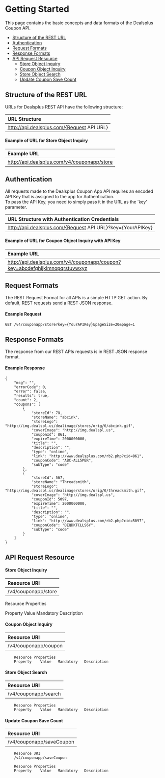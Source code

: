 # Getting Started    
This page contains the basic concepts and data formats of the Dealsplus Coupon API.    

* [Structure of the REST URL](#structure-of-the-rest-url)    
* [Authentication](#authentication)    
* [Request Formats](#request-format)    
* [Response Formats](#response-format)    
* [API Request Resource](#api-request-resource)    
	* [Store Object Inquiry](#store-object-inquiry)
	* [Coupon Object Inquiry](#coupon-object-inquiry)
	* [Store Object Search](#store-object-search)
	* [Update Coupon Save Count](#update-coupon-save-count)

## <a name="structure-of-the-rest-url">Structure of the REST URL</a>
URLs for Dealsplus REST API have the following structure:

|URL Structure                             |
|:-----------------------------------------|    
|http://api.dealsplus.com/{Request API URL}|


#### Example of URL for Store Object Inquiry
|Example URL|
|:----------|  
|http://api.dealsplus.com/v4/couponapp/store|

## <a name="authentication">Authentication</a>
All requests made to the Dealsplus Coupon App API requires an encoded API Key that is assigned to the app for Authentication.    
To pass the API Key, you need to simply pass it in the URL as the 'key' parameter.


|URL Structure with Authentication Credentials|   
|:-----------------------------------------|   
|http://api.dealsplus.com/{Request API URL}?key={YourAPIKey}|

#### Example of URL for Coupon Object Inquiry with API Key
|Example URL|
|:-----------------------------------------|      
|http://api.dealsplus.com/v4/couponapp/coupon?key=abcdefghijklmnopqrstuvwxyz|

## <a name="request-format">Request Formats</a>
The REST Request Format for all APIs is a simple HTTP GET action. By default, REST requests send a REST JSON response.     
    
#### Example Request    

```
GET /v4/couponapp/store?key={YourAPIKey}&pageSize=20&page=1
```
## <a name="response-format">Response Formats</a>
The response from our REST APIs requests is in REST JSON response format.      
    
#### Example Response    

```
{
    "msg": "",
    "errorCode": 0,
    "error": false,
    "results": true,
    "count": 2,
    "coupons": [
        {
            "storeId": 78,
            "storeName": "abcink",
            "storeLogo": "http://img.dealspl.us/dealimage/stores/orig/0/abcink.gif",
            "coverImage": "http://img.dealspl.us",
            "couponId": 861,
            "expireTime": 2000000000,
            "title": "",
            "description": "",
            "type": "online",
            "link": "http://www.dealsplus.com/rb2.php?cid=861",
            "couponCode": "ABC-ALL5PER",
            "subType": "code"
        },
        {
            "storeId": 567,
            "storeName": "Threadsmith",
            "storeLogo": "http://img.dealspl.us/dealimage/stores/orig/0/threadsmith.gif",
            "coverImage": "http://img.dealspl.us",
            "couponId": 5097,
            "expireTime": 2000000000,
            "title": "",
            "description": "",
            "type": "online",
            "link": "http://www.dealsplus.com/rb2.php?cid=5097",
            "couponCode": "DEQDKTCLLS6Y",
            "subType": "code"
        }
    ]
}
```
## <a name="api-request-resource">API Request Resource</a>

#### <a name="store-object-inquiry">Store Object Inquiry</a>    

|Resource URI                 |
|:----------------------------| 
|/v4/couponapp/store          |

   Resource Properties    
   
   Property	Value	Mandatory	Description

#### <a name="coupon-object-inquiry">Coupon Object Inquiry</a>

|Resource URI                 |
|:----------------------------| 
|/v4/couponapp/coupon         |


    	Resource Properties
    	Property	Value	Mandatory	Description

#### <a name="store-object-search">Store Object Search</a>

|Resource URI                 |
|:----------------------------| 
|/v4/couponapp/search         |

    	Resource Properties
    	Property	Value	Mandatory	Description

#### <a name="update-coupon-save-count">Update Coupon Save Count</a>

|Resource URI                 |
|:----------------------------| 
|/v4/couponapp/saveCoupon     |

		Resource URI
        /v4/couponapp/saveCoupon

    	Resource Properties
    	Property	Value	Mandatory	Description
